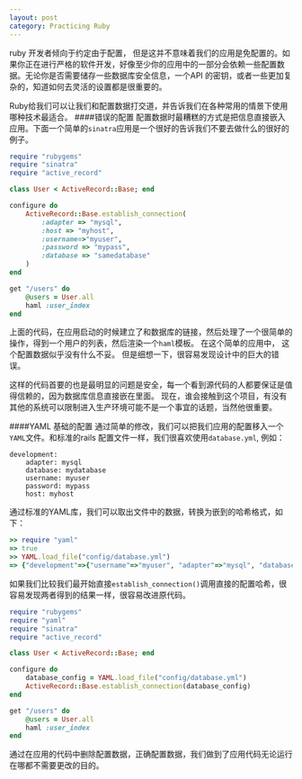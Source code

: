 ```yaml
---
layout: post
category: Practicing Ruby
---
```

ruby 开发者倾向于约定由于配置， 但是这并不意味着我们的应用是免配置的。如果你正在进行严格的软件开发，好像至少你的应用中的一部分会依赖一些配置数据。无论你是否需要储存一些数据库安全信息，一个API 的密钥，或者一些更加复杂的，知道如何去灵活的设置都是很重要的。

Ruby给我们可以让我们和配置数据打交道，并告诉我们在各种常用的情景下使用哪种技术最适合。
####错误的配置
配置数据时最糟糕的方式是把信息直接嵌入应用。下面一个简单的`sinatra`应用是一个很好的告诉我们不要去做什么的很好的例子。

```ruby
require "rubygems"
require "sinatra"
require "active_record"

class User < ActiveRecord::Base; end

configure do 
	ActiveRecord::Base.establish_connection(
		:adapter => "mysql",
		:host => "myhost", 
		:username=>"myuser", 
		:password => "mypass",
		:database => "samedatabase"
	)
end

get "/users" do 
	@users = User.all
	haml :user_index
end
```
上面的代码，在应用启动的时候建立了和数据库的链接，然后处理了一个很简单的操作，得到一个用户的列表，然后渲染一个`haml`模板。 在这个简单的应用中， 这个配置数据似乎没有什么不妥。 但是细想一下，很容易发现设计中的巨大的错误。

这样的代码首要的也是最明显的问题是安全，每一个看到源代码的人都要保证是值得信赖的，因为数据库信息直接嵌在里面。 现在，谁会接触到这个项目，有没有其他的系统可以限制进入生产环境可能不是一个事宜的话题，当然他很重要。

####YAML 基础的配置
通过简单的修改，我们可以把我们应用的配置移入一个`YAML`文件。和标准的rails 配置文件一样，我们很喜欢使用`database.yml`, 例如：
```
development:
	adapter: mysql
	database: mydatabase
	username: myuser
	password: mypass
	host: myhost
```

通过标准的YAML库，我们可以取出文件中的数据，转换为嵌到的哈希格式，如下：

```ruby
>> require "yaml"
=> true
>> YAML.load_file("config/database.yml")
=> {"development"=>{"username"=>"myuser", "adapter"=>"mysql", "database"=>"mydatabase", "host"=>"myhost", "password"=>"mypass"}}
```

如果我们比较我们最开始直接`establish_connection()`调用直接的配置哈希，很容易发现两者得到的结果一样，很容易改进原代码。

```ruby
require "rubygems"
require "yaml"
require "sinatra"
require "active_record"

class User < ActiveRecord::Base; end

configure do 
	database_config = YAML.load_file("config/database.yml")
	ActiveRecord::Base.establish_connection(database_config)
end

get "/users" do 
	@users = User.all
	haml :user_index
end
```
通过在应用的代码中删除配置数据，正确配置数据，我们做到了应用代码无论运行在哪都不需要更改的目的。